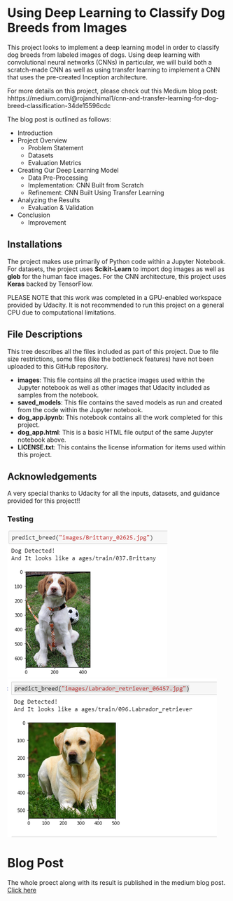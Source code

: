 # Using Deep Learning to Classify Dog Breeds from Images

This project looks to implement a deep learning model in order to classify dog breeds from labeled images of dogs. Using deep learning with convolutional neural networks (CNNs) in particular, we will build both a scratch-made CNN as well as using transfer learning to implement a CNN that uses the pre-created Inception architecture.

For more details on this project, please check out this Medium blog post: hhttps://medium.com/@rojandhimal1/cnn-and-transfer-learning-for-dog-breed-classification-34de15596cdc

The blog post is outlined as follows:
- Introduction
- Project Overview
  - Problem Statement
  - Datasets 
  - Evaluation Metrics
- Creating Our Deep Learning Model
  - Data Pre-Processing
  - Implementation: CNN Built from Scratch
  - Refinement: CNN Built Using Transfer Learning
- Analyzing the Results
  - Evaluation & Validation
- Conclusion
  - Improvement
  
## Installations

The project makes use primarily of Python code within a Jupyter Notebook. For datasets, the project uses **Scikit-Learn** to import dog images as well as **glob** for the human face images. For the CNN architecture, this project uses **Keras** backed by TensorFlow.

PLEASE NOTE that this work was completed in a GPU-enabled workspace provided by Udacity. It is not recommended to run this project on a general CPU due to computational limitations.

## File Descriptions

This tree describes all the files included as part of this project. Due to file size restrictions, some files (like the bottleneck features) have not been uploaded to this GitHub repository.
- **images**: This file contains all the practice images used within the Jupyter notebook as well as other images that Udacity included as samples from the notebook.
- **saved_models**: This file contains the saved models as run and created from the code within the Jupyter notebook.
- **dog_app.ipynb**: This notebook contains all the work completed for this project.
- **dog_app.html**: This is a basic HTML file output of the same Jupyter notebook above.
- **LICENSE.txt**: This contains the license information for items used within this project.

## Acknowledgements

A very special thanks to Udacity for all the inputs, datasets, and guidance provided for this project!!

### Testing
<img src="images/result2.png">

<img src="images/result.PNG">


# Blog Post
The whole proect along with its result is published in the medium blog post. [Click here](https://medium.com/@rojandhimal1/cnn-and-transfer-learning-for-dog-breed-classification-34de15596cdc) 

